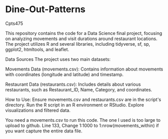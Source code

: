 # Dine-Out-Patterns
Cpts475

This repository contains the code for a Data Science final project, focusing on analyzing movements and visit durations around restaurant locations. The project utilizes R and several libraries, including tidyverse, sf, sp, ggplot2, htmltools, and leaflet.

Data Sources
  The project uses two main datasets:
  
  Movements Data (movements.csv):
  Contains information about movements with coordinates (longitude and latitude) and timestamp.
  
  Restaurant Data (restaurants.csv):
  Includes details about various restaurants, such as Restaurant_ID, Name, Category, and coordinates.

How to Use:
  Ensure movements.csv and restaurants.csv are in the script's directory.
  Run the R script in an R environment or RStudio.
  Explore visualizations and filtered data.

You need a movements.csv to run this code. The one I used is too large to upload to github.
Line 133, Change 1:1000 to 1:nrow(movements_within) if you want capture the entire data file.
